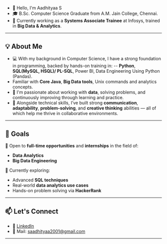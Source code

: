 ##

- 👋 Hello, I'm Aadhityaa S
- 🎓 B.Sc. Computer Science Graduate from A.M. Jain College, Chennai.  
- 💼 Currently working as a **Systems Associate Trainee** at Infosys, trained in **Big Data & Analytics**.

---

## 💡 About Me


- 💻 With my background in Computer Science, I have a strong foundation in programming, backed by hands-on training in:
-- **Python**, **SQL(MySQL, HSQL)/ PL-SQL**, Power BI, Data Engineering Using Python (Pandas).
- Familiar with **Core Java**, **Big Data tools**, Unix commands and analytics concepts.
- 🧠 I'm passionate about working with **data**, solving problems, and continuously improving through learning and practice.
- 🧩 Alongside technical skills, I’ve built strong **communication**, **adaptability**, **problem-solving**, and **creative thinking** abilities — all of which help me thrive in collaborative environments.

---

## 🚀 Goals

🔎 Open to **full-time opportunities** and **internships** in the field of:
- **Data Analytics**
- **Big Data Engineering**

📘 Currently exploring:  
- Advanced **SQL techniques**  
- Real-world **data analytics use cases**  
- Hands-on problem solving via **HackerRank**

---

## 📫 Let's Connect

- 🔗 [LinkedIn](https://www.linkedin.com/in/aadhityaa-s)
- 📧 Mail: saadhityaa2001@gmail.com

---
<!---
Aadhityaa745/Aadhityaa745 is a ✨ special ✨ repository because its `README.md` (this file) appears on your GitHub profile.
You can click the Preview link to take a look at your changes.
--->